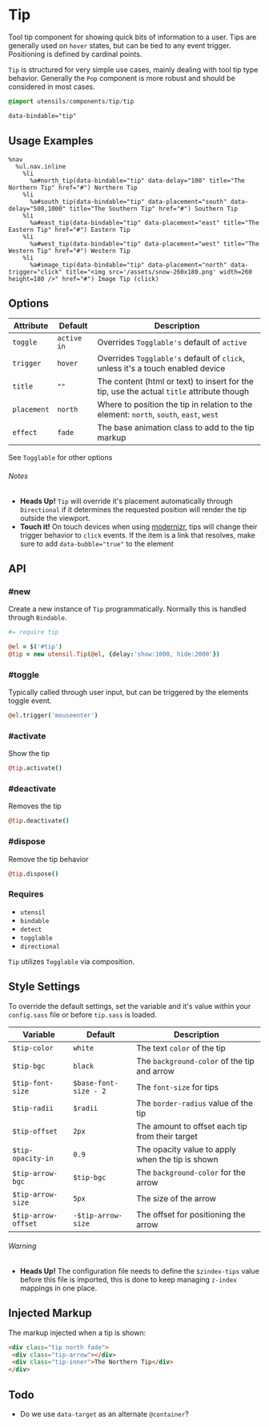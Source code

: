 
# Tip
Tool tip component for showing quick bits of information to a user. Tips
are generally used on `hover` states, but can be tied to any event
trigger. Positioning is defined by cardinal points.

`Tip` is structured for very simple use cases, mainly dealing with tool
tip type behavior. Generally the `Pop` component is more robust and
should be considered in most cases.

```sass
@import utensils/components/tip/tip
```

```html
data-bindable="tip"
```

## Usage Examples

<!--~ markup/tip.html.haml -->
```haml
%nav
  %ul.nav.inline
    %li
      %a#north_tip(data-bindable="tip" data-delay="100" title="The Northern Tip" href="#") Northern Tip
    %li
      %a#south_tip(data-bindable="tip" data-placement="south" data-delay="500,1000" title="The Southern Tip" href="#") Southern Tip
    %li
      %a#east_tip(data-bindable="tip" data-placement="east" title="The Eastern Tip" href="#") Eastern Tip
    %li
      %a#west_tip(data-bindable="tip" data-placement="west" title="The Western Tip" href="#") Western Tip
    %li
      %a#image_tip(data-bindable="tip" data-placement="north" data-trigger="click" title="<img src='/assets/snow-260x180.png' width=260 height=180 />" href="#") Image Tip (click)
```
<!-- end -->


## Options

Attribute   | Default     | Description
----------- | ----------- | -------------------------------------------
`toggle`    | `active in` | Overrides `Togglable's` default of `active`
`trigger`   | `hover`     | Overrides `Togglable's` default of `click`, unless it's a touch enabled device
`title`     | `""`        | The content (html or text) to insert for the tip, use the actual `title` attribute though
`placement` | `north`     | Where to position the tip in relation to the element: `north`, `south`, `east`, `west`
`effect`    | `fade`      | The base animation class to add to the tip markup

See `Togglable` for other options 


###### Notes  
- **Heads Up!** `Tip` will override it's placement automatically through
  `Directional` if it determines the requested position will render the
  tip outside the viewport.
- **Touch it!** On touch devices when using [modernizr](http://www.modernizr.com/), tips will change
  their trigger behavior to `click` events. If the item is a link that
  resolves, make sure to add `data-bubble="true"` to the element


## API

### #new
Create a new instance of `Tip` programmatically. Normally this is
handled through `Bindable`. 

```coffee
#= require tip

@el = $('#tip')
@tip = new utensil.Tip(@el, {delay:'show:1000, hide:2000'})
```

### #toggle
Typically called through user input, but can be triggered by the
elements toggle event.

```coffee
@el.trigger('mouseenter')
```

### #activate
Show the tip

```coffee
@tip.activate()
```

### #deactivate
Removes the tip

```coffee
@tip.deactivate()
```

### #dispose
Remove the tip behavior

```coffee
@tip.dispose()
```

### Requires
- `utensil`
- `bindable`
- `detect`
- `togglable`
- `directional`

`Tip` utilizes `Togglable` via composition.

## Style Settings
To override the default settings, set the variable and it's value
within your `config.sass` file or before `tip.sass` is loaded.

Variable            | Default               | Description
-----------------   | ----------            | -------------------------------------------
`$tip-color`        | `white`               | The text `color` of the tip
`$tip-bgc`          | `black`               | The `background-color` of the tip and arrow
`$tip-font-size`    | `$base-font-size - 2` | The `font-size` for tips
`$tip-radii`        | `$radii`              | The `border-radius` value of the tip
`$tip-offset`       | `2px`                 | The amount to offset each tip from their target
`$tip-opacity-in`   | `0.9`                 | The opacity value to apply when the tip is shown
`$tip-arrow-bgc`    | `$tip-bgc`            | The `background-color` for the arrow
`$tip-arrow-size`   | `5px`                 | The size of the arrow
`$tip-arrow-offset` | `-$tip-arrow-size`    | The offset for positioning the arrow

###### Warning
- **Heads Up!** The configuration file needs to define the `$zindex-tips`
value before this file is imported, this is done to keep managing
`z-index` mappings in one place.


## Injected Markup
The markup injected when a tip is shown:

```html
<div class="tip north fade">
 <div class="tip-arrow"></div>
 <div class="tip-inner">The Northern Tip</div>
</div>
```

## Todo
- Do we use `data-target` as an alternate `@container`?

